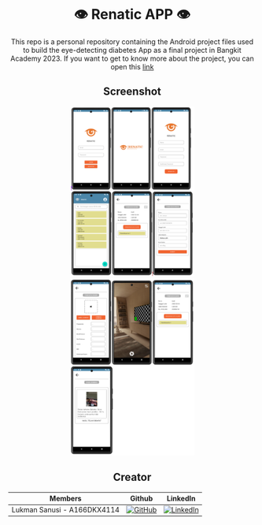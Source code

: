 
<div align="center">

  <h1>👁️ Renatic APP 👁️</h1>
  
  This repo is a personal repository containing the Android project files used to build the eye-detecting diabetes App as a final project in Bangkit Academy 2023.
  If you want to get to know more about the project, you can open this [link](https://github.com/Renatic-C23-PR504)

  ## Screenshot

  <img width="50%" src=".assets/ss1.png">
  <img width="50%" src=".assets/ss2.png">


  ## Creator
| Members                                  | Github                                                                                                                                           | LinkedIn                                                                                                                                                                         |
| ---------------------------------------  | ------------------------------------------------------------------------------------------------------------------------------------------------ | ------------------------------------------------------------------------------------------------------------------------------------------------------------------------ |
| Lukman Sanusi - A166DKX4114              | [![GitHub](https://img.shields.io/badge/github-%23121011.svg?style=for-the-badge&logo=github&logoColor=white)](https://github.com/lckmnzans)     | [![LinkedIn](https://img.shields.io/badge/linkedin-%230077B5.svg?style=for-the-badge&logo=linkedin&logoColor=white)](https://www.linkedin.com/in/lukman-sanusi-35b168176/)  |


</div>
